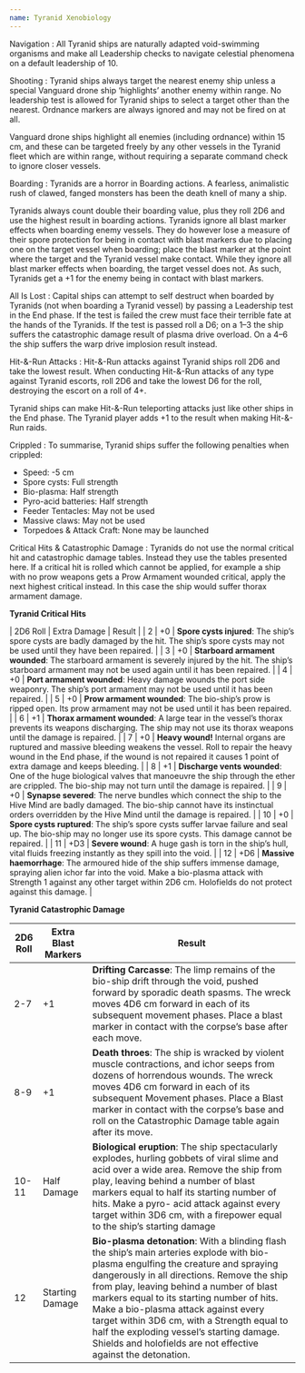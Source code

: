 ```yaml
--- 
name: Tyranid Xenobiology
--- 
```

Navigation
: All Tyranid ships are naturally adapted void-swimming organisms and make all Leadership checks to navigate celestial phenomena on a default leadership of 10.

Shooting
: Tyranid ships always target the nearest enemy ship unless a special Vanguard drone ship ‘highlights’ another enemy within range. No leadership test is allowed for Tyranid ships to select a target other than the nearest. Ordnance markers are always ignored and may not be fired on at all.

Vanguard drone ships highlight all enemies (including ordnance) within 15 cm, and these can be targeted freely by any other vessels in the Tyranid fleet which are within range, without requiring a separate command check to ignore closer vessels.

Boarding
: Tyranids are a horror in Boarding actions. A fearless, animalistic rush of clawed, fanged monsters has been the death knell of many a ship.

Tyranids always count double their boarding value, plus they roll 2D6 and use the highest result in boarding actions. Tyranids ignore all blast marker effects when boarding enemy vessels. They do however lose a measure of their spore protection for being in contact with blast markers due to placing one on the target vessel when boarding; place the blast marker at the point where the target and the Tyranid vessel make contact. While they ignore all blast marker effects when boarding, the target vessel does not. As such, Tyranids get a +1 for the enemy being in contact with blast markers.

All Is Lost
: Capital ships can attempt to self destruct when boarded by Tyranids (not when boarding a Tyranid vessel) by passing a Leadership test in the End phase. If the test is failed the crew must face their terrible fate at the hands of the Tyranids. If the test is passed roll a D6; on a 1–3 the ship suffers the catastrophic damage result of plasma drive overload. On a 4–6 the ship suffers the warp drive implosion result instead.

Hit-&-Run Attacks
: Hit-&-Run attacks against Tyranid ships roll 2D6 and take the lowest result. When conducting Hit-&-Run attacks of any type against Tyranid escorts, roll 2D6 and take the lowest D6 for the roll, destroying the escort on a roll of 4+. 

Tyranid ships can make Hit-&-Run teleporting attacks just like other ships in the End phase. The Tyranid player adds +1 to the result when making Hit-&-Run raids.

Crippled
: To summarise, Tyranid ships suffer the following penalties when crippled:
- Speed: -5 cm
- Spore cysts: Full strength
- Bio-plasma: Half strength
- Pyro-acid batteries: Half strength
- Feeder Tentacles: May not be used
- Massive claws: May not be used
- Torpedoes & Attack Craft: None may be launched

Critical Hits & Catastrophic Damage
: Tyranids do not use the normal critical hit and catastrophic damage tables. Instead they use the tables presented here. If a critical hit is rolled which cannot be applied, for example a ship with no prow weapons gets a Prow Armament wounded critical, apply the next highest critical instead. In this case the ship would suffer thorax armament damage.

**Tyranid Critical Hits**

| 2D6 Roll | Extra Damage | Result |
| 2 | +0 | **Spore cysts injured**: The ship’s spore cysts are badly damaged by the hit. The ship’s spore cysts may not be used until they have been repaired. |
| 3 | +0 | **Starboard armament wounded**: The starboard armament is severely injured by the hit. The ship’s starboard armament may not be used again until it has been repaired. |
| 4 | +0 | **Port armament wounded**: Heavy damage wounds the port side weaponry. The ship’s port armament may not be used until it has been repaired. |
| 5 | +0 | **Prow armament wounded**: The bio-ship’s prow is ripped open. Its prow armament may not be used until it has been repaired. |
| 6 | +1 | **Thorax armament wounded**: A large tear in the vessel’s thorax prevents its weapons discharging. The ship may not use its thorax weapons until the damage is repaired. |
| 7 | +0 | **Heavy wound!** Internal organs are ruptured and massive bleeding weakens the vessel. Roll to repair the heavy wound in the End phase, if the wound is not repaired it causes 1 point of extra damage and keeps bleeding. |
| 8 | +1 | **Discharge vents wounded**: One of the huge biological valves that manoeuvre the ship through the ether are crippled. The bio-ship may not turn until the damage is repaired. |
| 9 | +0 | **Synapse severed**: The nerve bundles which connect the ship to the Hive Mind are badly damaged. The bio-ship cannot have its instinctual orders overridden by the Hive Mind until the damage is repaired. |
| 10 | +0 | **Spore cysts ruptured**: The ship’s spore cysts suffer larvae failure and seal up. The bio-ship may no longer use its spore cysts. This damage cannot be repaired. |
| 11 | +D3 | **Severe wound**: A huge gash is torn in the ship’s hull, vital fluids freezing instantly as they spill into the void. |
| 12 | +D6 | **Massive haemorrhage**: The armoured hide of the ship suffers immense damage, spraying alien ichor far into the void. Make a bio-plasma attack with Strength 1 against any other target within 2D6 cm. Holofields do not protect against this damage. |

**Tyranid Catastrophic Damage**

| 2D6 Roll | Extra Blast Markers | Result |
| --- | --- | --- |
2-7 | +1 | **Drifting Carcasse**: The limp remains of the bio-ship drift through the void, pushed forward by sporadic death spasms. The wreck moves 4D6 cm forward in each of its subsequent movement phases. Place a blast marker in contact with the corpse’s base after each move. 
8-9 | +1 | **Death throes**: The ship is wracked by violent muscle contractions, and ichor seeps from dozens of horrendous wounds. The wreck moves 4D6 cm forward in each of its subsequent Movement phases. Place a Blast marker in contact with the corpse’s base and roll on the Catastrophic Damage table again after its move.
10-11 | Half Damage | **Biological eruption**: The ship spectacularly explodes, hurling gobbets of viral slime and acid over a wide area. Remove the ship from play, leaving behind a number of blast markers equal to half its starting number of hits. Make a pyro- acid attack against every target within 3D6 cm, with a firepower equal to the ship’s starting damage
12 | Starting Damage | **Bio-plasma detonation**: With a blinding flash the ship’s main arteries explode with bio-plasma engulfing the creature and spraying dangerously in all directions. Remove the ship from play, leaving behind a number of blast markers equal to its starting number of hits. Make a bio-plasma attack against every target within 3D6 cm, with a Strength equal to half the exploding vessel’s starting damage. Shields and holofields are not effective against the detonation.